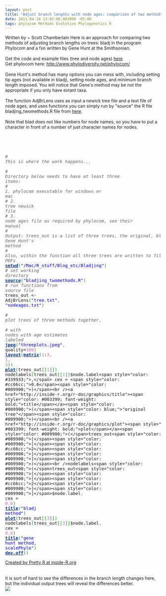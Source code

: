 ```yaml
--- 
layout: post
title: "Adjust branch lengths with node ages: comparison of two methods"
date: 2011-04-10 13:02:00.003000 -05:00
tags: phylocom Methods Evolution Phylogenetics R
---
```


Written by ~ Scott Chamberlain
Here is an approach for comparing two methods of adjusting branch lengths on trees: bladj in the program Phylocom and a fxn written by Gene Hunt at the Smithsonian.<br /><br />Get the code and example files (tree and node ages) <a href="https://gist.github.com/938313">here</a><br />Get phylocom here:&nbsp;<a href="http://www.phylodiversity.net/phylocom/">http://www.phylodiversity.net/phylocom/</a><br /><br />Gene Hunt's method has many options you can mess with, including setting tip ages (not available in bladj), setting node ages, and minimum branch length imposed. You will notice that Gene's method may be not the appropriate if you only have extant taxa.<br /><br />The function AdjBrLens uses as input a newick tree file and a text file of node ages, and uses functions you can simply run by "source" the R file bladjing_twomethods.R file from <a href="https://gist.github.com/938313">here</a>.<br /><br />Note that blad does not like numbers for node names, so you have to put a character in front of a number of just character names for nodes.<br /><br /><br /><br /><div style="overflow: auto;"><div class="geshifilter"><pre class="r geshifilter-R" style="font-family: monospace;"><span style="color: #666666; font-style: italic;"># This is where the work happens... </span><br /><span style="color: #666666; font-style: italic;"># Directory below needs to have at least three items:</span><br /><span style="color: #666666; font-style: italic;">#  1. phylocom executable for windows or mac</span><br /><span style="color: #666666; font-style: italic;">#  2. tree newick file</span><br /><span style="color: #666666; font-style: italic;">#  3. node ages file as required by phylocom, see their manual</span><br /><span style="color: #666666; font-style: italic;"># Output: trees_out is a list of three trees, the original, bladj, and Gene Hunt's method</span><br /><span style="color: #666666; font-style: italic;"># Also, within the function all three trees are written to file as PDFs</span><br /><a href="http://inside-r.org/r-doc/base/setwd"><span style="color: #003399; font-weight: bold;">setwd</span></a><span style="color: #009900;">(</span><span style="color: blue;">"/Mac/R_stuff/Blog_etc/Bladjing"</span><span style="color: #009900;">)</span> <span style="color: #666666; font-style: italic;"># set working directory</span><br /><a href="http://inside-r.org/r-doc/base/source"><span style="color: #003399; font-weight: bold;">source</span></a><span style="color: #009900;">(</span><span style="color: blue;">"bladjing_twomethods.R"</span><span style="color: #009900;">)</span> <span style="color: #666666; font-style: italic;"># run functions from source file</span><br />trees_out &lt;- AdjBrLens<span style="color: #009900;">(</span><span style="color: blue;">"tree.txt"</span><span style="color: #339933;">,</span> <span style="color: blue;">"nodeages.txt"</span><span style="color: #009900;">)</span><br />&nbsp;<br /><span style="color: #666666; font-style: italic;"># plot trees of three methods together, </span><br /><span style="color: #666666; font-style: italic;"># with nodes with age estimates labeled</span><br /><a href="http://inside-r.org/r-doc/grDevices/jpeg"><span style="color: #003399; font-weight: bold;">jpeg</span></a><span style="color: #009900;">(</span><span style="color: blue;">"threeplots.jpeg"</span><span style="color: #339933;">,</span> quality=<span style="color: #cc66cc;">100</span><span style="color: #009900;">)</span><br /><a href="http://inside-r.org/r-doc/graphics/layout"><span style="color: #003399; font-weight: bold;">layout</span></a><span style="color: #009900;">(</span><a href="http://inside-r.org/r-doc/base/matrix"><span style="color: #003399; font-weight: bold;">matrix</span></a><span style="color: #009900;">(</span><span style="color: #cc66cc;">1</span>:<span style="color: #cc66cc;">3</span><span style="color: #339933;">,</span> <span style="color: #cc66cc;">1</span><span style="color: #339933;">,</span> <span style="color: #cc66cc;">3</span><span style="color: #009900;">)</span><span style="color: #009900;">)</span><br /><a href="http://inside-r.org/r-doc/graphics/plot"><span style="color: #003399; font-weight: bold;">plot</span></a><span style="color: #009900;">(</span>trees_out<span style="color: #009900;">[</span><span style="color: #009900;">[</span><span style="color: #cc66cc;">1</span><span style="color: #009900;">]</span><span style="color: #009900;">]</span><span style="color: #009900;">)</span><br />nodelabels<span style="color: #009900;">(</span>trees_out<span style="color: #009900;">[</span><span style="color: #009900;">[</span><span style="color: #cc66cc;">1</span><span style="color: #009900;">]</span><span style="color: #009900;">]</span>$node.label<span style="color: #339933;">,</span> cex = <span style="color: #cc66cc;">0.6</span><span style="color: #009900;">)</span><br /><a href="http://inside-r.org/r-doc/graphics/title"><span style="color: #003399; font-weight: bold;">title</span></a><span style="color: #009900;">(</span><span style="color: blue;">"original tree"</span><span style="color: #009900;">)</span><br /><a href="http://inside-r.org/r-doc/graphics/plot"><span style="color: #003399; font-weight: bold;">plot</span></a><span style="color: #009900;">(</span>trees_out<span style="color: #009900;">[</span><span style="color: #009900;">[</span><span style="color: #cc66cc;">2</span><span style="color: #009900;">]</span><span style="color: #009900;">]</span><span style="color: #009900;">)</span><br />nodelabels<span style="color: #009900;">(</span>trees_out<span style="color: #009900;">[</span><span style="color: #009900;">[</span><span style="color: #cc66cc;">2</span><span style="color: #009900;">]</span><span style="color: #009900;">]</span>$node.label<span style="color: #339933;">,</span> cex = <span style="color: #cc66cc;">0.6</span><span style="color: #009900;">)</span><br /><a href="http://inside-r.org/r-doc/graphics/title"><span style="color: #003399; font-weight: bold;">title</span></a><span style="color: #009900;">(</span><span style="color: blue;">"bladj method"</span><span style="color: #009900;">)</span><br /><a href="http://inside-r.org/r-doc/graphics/plot"><span style="color: #003399; font-weight: bold;">plot</span></a><span style="color: #009900;">(</span>trees_out<span style="color: #009900;">[</span><span style="color: #009900;">[</span><span style="color: #cc66cc;">3</span><span style="color: #009900;">]</span><span style="color: #009900;">]</span><span style="color: #009900;">)</span><br />nodelabels<span style="color: #009900;">(</span>trees_out<span style="color: #009900;">[</span><span style="color: #009900;">[</span><span style="color: #cc66cc;">3</span><span style="color: #009900;">]</span><span style="color: #009900;">]</span>$node.label<span style="color: #339933;">,</span> cex = <span style="color: #cc66cc;">0.6</span><span style="color: #009900;">)</span><br /><a href="http://inside-r.org/r-doc/graphics/title"><span style="color: #003399; font-weight: bold;">title</span></a><span style="color: #009900;">(</span><span style="color: blue;">"gene hunt method, scalePhylo"</span><span style="color: #009900;">)</span><br /><a href="http://inside-r.org/r-doc/grDevices/dev.off"><span style="color: #003399; font-weight: bold;">dev.off</span></a><span style="color: #009900;">(</span><span style="color: #009900;">)</span></pre></div></div><a href="http://www.inside-r.org/pretty-r" title="Created by Pretty R at inside-R.org">Created by Pretty R at inside-R.org</a><br /><br /><br />It is sort of hard to see the differences in&nbsp;the branch length changes here, but the individual output trees will reveal the differences better.<br /><div class="separator" style="clear: both; text-align: center;"><a href="http://2.bp.blogspot.com/-tLK1y12TYlI/TaHwayCs3GI/AAAAAAAAEbU/rPsFYqSEDuI/s1600/threeplots.jpeg" imageanchor="1" style="clear: left; float: left; margin-bottom: 1em; margin-right: 1em;"><img border="0" src="http://2.bp.blogspot.com/-tLK1y12TYlI/TaHwayCs3GI/AAAAAAAAEbU/rPsFYqSEDuI/s1600/threeplots.jpeg" /></a></div>
